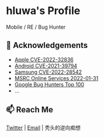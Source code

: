 # hluwa's Profile

Mobile / RE / Bug Hunter

## 🌱 Acknowledgements

- [Apple CVE-2022-32836](https://support.apple.com/en-us/HT213473)
- [Android CVE-2021-39794](https://source.android.com/docs/security/bulletin/2022-04-01)
- [Samsung CVE-2022-28542](https://security.samsungmobile.com/serviceWeb.smsb)
- [MSRC Online Services 2022-01-31](https://msrc.microsoft.com/update-guide/acknowledgement/online)
- [Google Bug Hunters Top 100](https://bughunters.google.com/profile/c449ce54-ba65-4d97-aae4-748a0c5a2ee7)
- ...

## 📫 Reach Me

[Twitter](https://twitter.com/_hluwa) | [Email](mailto:hluwa888@gmail.com) | 秃头的逆向痴想

<!--
**hluwa/hluwa** is a ✨ _special_ ✨ repository because its `README.md` (this file) appears on your GitHub profile.

Here are some ideas to get you started:

- 🔭 I’m currently working on ...
- 🌱 I’m currently learning ...
- 👯 I’m looking to collaborate on ...
- 🤔 I’m looking for help with ...
- 💬 Ask me about ...
- 📫 How to reach me: ...
- 😄 Pronouns: ...
- ⚡ Fun fact: ...
-->
